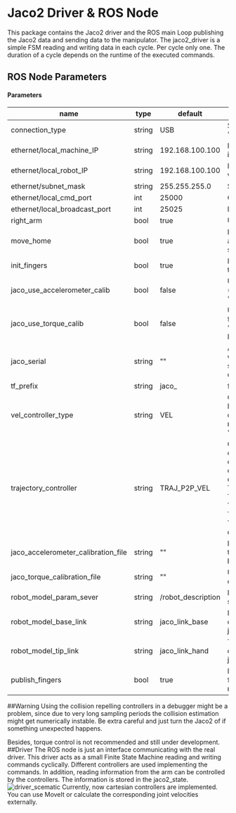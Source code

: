 # Jaco2 Driver & ROS Node
This package contains the Jaco2 driver and the ROS main Loop publishing the Jaco2 data and sending data to the manipulator.
The jaco2_driver is a simple FSM reading and writing data in each cycle. Per cycle only one. The duration of a cycle depends on the runtime of the executed commands.

## ROS Node Parameters
#### Parameters

| name | type  | default | function |
| --------|-----|------| ----------- |
connection_type|string| USB| Select how the arm is connected: "USB" or  "ethernet".|
ethernet/local_machine_IP|string| 192.168.100.100| IP address of the PC. Adapter which is connected to the Jaco|
ethernet/local_robot_IP|string| 192.168.100.100| IP address of the Jaco. Adapter which is connected to the Jaco|
ethernet/subnet_mask|string| 255.255.255.0| Subnet mask|
ethernet/local_cmd_port|int| 25000|Command Port|
ethernet/local_broadcast_port|int| 25025| Broadcast Port|
right_arm|bool| true| Use the jaco2 as a right or left arm.|
move_home|bool| true| If true, on start up, move arm to home and initialize (open) fingers If false, stay in current configuration.|
init_fingers|bool| true| Initalize fingers while initalizing. If true fingers are initalized and opened.|
|jaco_use_accelerometer_calib|bool|false|Use a accelerometer calibration (yaml file has to be provided, see "jaco_accelerometer_calibration_file")|
|jaco_use_torque_calib|bool| false| Use a torque sensor calibration (yaml file has to be provided, see "jaco_torque_calibration_file". UNDER DEVELOPMENT|
|jaco_serial|string| ""| A Jaco2 if the given serial number will be search and control. If a empty string is provided any Jaco2 will be connected to.|
|tf_prefix|string|jaco_| frame_id prefix for tf|
|vel_controller_type|string|VEL | Changes the velocity controller type. Provided are a standard velocity controller "VEL" and a collision repelling velocity controller "VEL_COLL"|
trajectory_controller|string|TRAJ_P2P_VEL|Changes the trajactory traking controller controller type. One can choose beween velocity and torque control and collision repelling or  rigid controllers. Possible controllers: TRAJ_P2P_VEL, TRAJ_P2P_VEL_COLL, TRAJ_P2P_TOR, TRAJ_P2P_TOR_COLL. Attention: Torque control is still under development.|
|jaco_accelerometer_calibration_file|string|""|Povides calibration parameters for the accelerometers. Paramerters can be optained using jaco2_calibration.|
|jaco_torque_calibration_file|string|""|Under development. Provides a calibration for the torque sensors.|
|robot_model_param_sever|string|/robot_description|  Name of robot_model in parameter server.|
|robot_model_base_link|string|jaco_link_base| Base link of the controlled chain. Can differ e.g. jaco_left_link_base jaco_right_link_base
|robot_model_tip_link|string|jaco_link_hand|Tip link of the controlled chain. Can differ e.g. jaco_left_link_hand jaco_right_link_hand
|publish_fingers|bool|true| Decide if you want to publish the finger joint angles in the joint_state message.


##Warning
Using the collision repelling controllers in a debugger might be a problem, since due to very long sampling periods the collision estimation might get numerically instable.  Be extra careful and just turn the Jaco2 of if something unexpected happens.

Besides, torque control is not recommended and still under development.
##Driver 
The ROS node is just an interface communicating with the real driver. This driver acts as a small Finite State Machine reading and writing commands cyclically.
Different controllers are used implementing the commands. In addition, reading information from the arm can be controlled by the controllers. The information is stored in the jaco2_state.![driver_scematic](/home/zwiener/workspace/development/src/jaco2/jaco2_ros/jaco2_driver/jaco2_driver.png  "driver")
Currently, now cartesian controllers are implemented. You can use MoveIt or calculate the corresponding joint velocities externally.